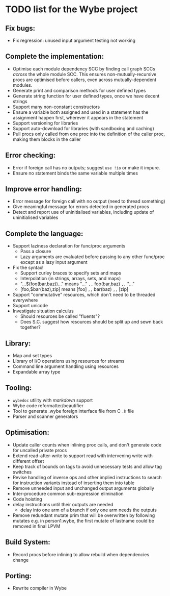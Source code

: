 # TODO list for the Wybe project

## Fix bugs:
* Fix regression:  unused input argument testing not working

## Complete the implementation:
* Optimise each module dependency SCC by finding call graph SCCs *across*
  the whole module SCC.  This ensures non-mutually-recursive procs are
  optimised before callers, even across mutually-dependent modules.
* Generate print and comparison methods for user defined types
* Generate string function for user defined types, once we have decent strings
* Support many non-constant constructors
* Ensure a variable both assigned and used in a statement has the assignment
  happen first, wherever it appears in the statement
* Support versioning for libraries
* Support auto-download for libraries (with sandboxing and caching)
* Pull procs only called from one proc into the definition of the caller proc,
  making them blocks in the caller


## Error checking:
* Error if foreign call has no outputs; suggest `use !io` or make it impure.
* Ensure no statement binds the same variable multiple times


## Improve error handling:
* Error message for foreign call with no output (need to thread something)
* Give meaningful message for errors detected in generated procs
* Detect and report use of uninitialised variables, including update
   of uninitialised variables


## Complete the language:
* Support laziness declaration for func/proc arguments
    * Pass a closure
    * Lazy arguments are evaluated before passing to any other func/proc except
      as a lazy input argument
* Fix the syntax!
    * Support curley braces to specify sets and maps
    * Interpolation (in strings, arrays, sets, and maps)
	* "...$(foo(bar,baz))..." means "..." `,,` foo(bar,baz) `,,` "..."
	* [foo,$bar(baz),zip] means [foo] `,,` bar(baz) `,,` [zip]
* Support "commutative" resources, which don't need to be threaded everywhere
* Support unicode
* Investigate situation calculus
    * Should resources be called "fluents"?
    * Does S.C. suggest how resources should be split up and sewn back together?


## Library:
* Map and set types
* Library of I/O operations using resources for streams
* Command line argument handling using resources
* Expandable array type


## Tooling:
* `wybedoc` utility with *markdown* support
* Wybe code reformatter/beautifier
* Tool to generate .wybe foreign interface file from C `.h` file
* Parser and scanner generators


## Optimisation:
* Update caller counts when inlining proc calls, and don't generate code for
  uncalled private procs
* Extend read-after-write to support read with intervening write with different
  offset
* Keep track of bounds on tags to avoid unnecessary tests and allow tag switches
* Revise handling of inverse ops and other implied instructions to search for
  instruction variants instead of inserting them into table
* Remove unneeded input and unchanged output arguments globally
* Inter-procedure common sub-expression elimination
* Code hoisting
* delay instructions until their outputs are needed
    * delay into one arm of a branch if only one arm needs the outputs
* Remove redundant mutate prim that will be overwritten by following mutates
  e.g. in person1.wybe, the first mutate of lastname could be removed in final LPVM


## Build System:
* Record procs before inlining to allow rebuild when dependencies change


## Porting:
* Rewrite compiler in Wybe

